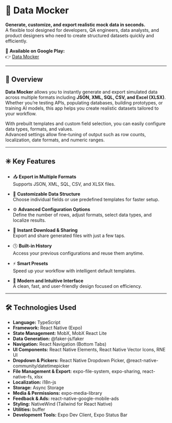 # 🧩 Data Mocker

**Generate, customize, and export realistic mock data in seconds.**  
A flexible tool designed for developers, QA engineers, data analysts, and product designers who need to create structured datasets quickly and efficiently.

📱 **Available on Google Play:**  
👉 [Data Mocker](https://play.google.com/store/apps/details?id=com.datamocker.excelgenerator)

---

## 🚀 Overview

**Data Mocker** allows you to instantly generate and export simulated data across multiple formats including **JSON, XML, SQL, CSV, and Excel (XLSX)**.  
Whether you’re testing APIs, populating databases, building prototypes, or training AI models, this app helps you create realistic datasets tailored to your workflow.

With prebuilt templates and custom field selection, you can easily configure data types, formats, and values.  
Advanced settings allow fine-tuning of output such as row counts, localization, date formats, and numeric ranges.

---

## ✳️ Key Features

- 📤 **Export in Multiple Formats**  
  Supports JSON, XML, SQL, CSV, and XLSX files.

- 🧱 **Customizable Data Structure**  
  Choose individual fields or use predefined templates for faster setup.

- ⚙️ **Advanced Configuration Options**  
  Define the number of rows, adjust formats, select data types, and localize results.

- 💾 **Instant Download & Sharing**  
  Export and share generated files with just a few taps.

- 🕓 **Built-in History**  
  Access your previous configurations and reuse them anytime.

- ⚡ **Smart Presets**  
  Speed up your workflow with intelligent default templates.

- 🧭 **Modern and Intuitive Interface**  
  A clean, fast, and user-friendly design focused on efficiency.

---

## 🛠️ Technologies Used

- **Language:** TypeScript  
- **Framework:** React Native (Expo)  
- **State Management:** MobX, MobX React Lite  
- **Data Generation:** @faker-js/faker  
- **Navigation:** React Navigation (Bottom Tabs)  
- **UI Components:** React Native Elements, React Native Vector Icons, RNE UI  
- **Dropdown & Pickers:** React Native Dropdown Picker, @react-native-community/datetimepicker  
- **File Management & Export:** expo-file-system, expo-sharing, react-native-fs, xlsx  
- **Localization:** i18n-js  
- **Storage:** Async Storage  
- **Media & Permissions:** expo-media-library  
- **Feedback & Ads:** react-native-google-mobile-ads  
- **Styling:** NativeWind (Tailwind for React Native)  
- **Utilities:** buffer  
- **Development Tools:** Expo Dev Client, Expo Status Bar  
